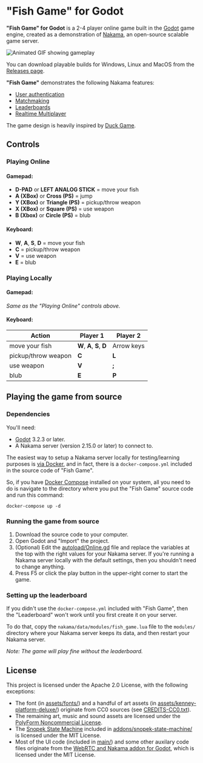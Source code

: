 "Fish Game" for Godot
=====================

**"Fish Game" for Godot** is a 2-4 player online game built in the
[Godot](https://godotengine.org/) game engine, created as a demonstration of
[Nakama](https://heroiclabs.com/), an open-source scalable game server.

![Animated GIF showing gameplay](assets/screenshots/gameplay.gif)

You can download playable builds for Windows, Linux and MacOS from the
[Releases page](https://github.com/heroiclabs/fishgame-godot/releases).

**"Fish Game"** demonstrates the following Nakama features:

- [User authentication](https://heroiclabs.com/docs/authentication/)
- [Matchmaking](https://heroiclabs.com/docs/gameplay-matchmaker/)
- [Leaderboards](https://heroiclabs.com/docs/gameplay-leaderboards/)
- [Realtime Multiplayer](https://heroiclabs.com/docs/gameplay-multiplayer-realtime/)

The game design is heavily inspired by [Duck Game](https://store.steampowered.com/app/312530/Duck_Game/).

Controls
--------

### Playing Online ###

#### Gamepad: ####

- **D-PAD** or **LEFT ANALOG STICK** = move your fish
- **A (XBox)** or **Cross (PS)** = jump
- **Y (XBox)** or **Triangle (PS)** = pickup/throw weapon
- **X (XBox)** or **Square (PS)** = use weapon
- **B (Xbox)** or **Circle (PS)** = blub

#### Keyboard: ####

- **W**, **A**, **S**, **D** = move your fish
- **C** = pickup/throw weapon
- **V** = use weapon
- **E** = blub

### Playing Locally ###

#### Gamepad: ####

*Same as the "Playing Online" controls above.*

#### Keyboard: ####

| Action               | Player 1                   | Player 2   |
| -------------------- | -------------------------- | ---------- |
| move your fish       | **W**, **A**, **S**, **D** | Arrow keys |
| pickup/throw weapon  | **C**                      | **L**      |
| use weapon           | **V**                      | **;**      |
| blub                 | **E**                      | **P**      |

Playing the game from source
----------------------------

### Dependencies ###

You'll need:

* [Godot](https://godotengine.org/download) 3.2.3 or later.
* A Nakama server (version 2.15.0 or later) to connect to.

The easiest way to setup a Nakama server locally for testing/learning purposes is [via Docker](https://heroiclabs.com/docs/install-docker-quickstart/), and in fact, there is a `docker-compose.yml` included in the source code of "Fish Game".

So, if you have [Docker Compose](https://docs.docker.com/compose/install/) installed on your system, all you need to do is navigate to the directory where you put the "Fish Game" source code and run this command:

```
docker-compose up -d
```

### Running the game from source ###

1. Download the source code to your computer.
2. Open Godot and "Import" the project.
3. (Optional) Edit the
[autoload/Online.gd](https://github.com/heroiclabs/fishgame-godot/blob/main/autoload/Online.gd)
file and replace the variables at the top with the right values for your Nakama server.
If you're running a Nakama server locally with the default settings, then you
shouldn't need to change anything.
4. Press F5 or click the play button in the upper-right corner to start the game.

### Setting up the leaderboard ###

If you didn't use the `docker-compose.yml` included with "Fish Game", then the "Leaderboard" won't work until you first create it on your server.

To do that, copy the `nakama/data/modules/fish_game.lua` file to the `modules/` directory where your Nakama server keeps its data, and then restart your Nakama server.

_Note: The game will play fine without the leaderboard._

License
-------

This project is licensed under the Apache 2.0 License, with the following exceptions: 

* The font (in [assets/fonts/](https://github.com/heroiclabs/fishgame-godot/blob/main/assets/fonts)) and a handful of art assets (in [assets/kenney-platform-deluxe/](https://github.com/heroiclabs/fishgame-godot/blob/main/assets/kenney-platform-deluxe)) originate from CC0 sources (see [CREDITS-CC0.txt](https://github.com/heroiclabs/fishgame-godot/blob/main/CREDITS-CC0.txt)).
* The remaining art, music and sound assets are licensed under the [PolyForm Noncommercial License](https://github.com/heroiclabs/fishgame-godot/blob/main/assets/LICENSE.txt).
* The [Snopek State Machine](https://gitlab.com/snopek-games/godot-state-machine) included in [addons/snopek-state-machine/](https://github.com/heroiclabs/fishgame-godot/tree/main/addons/snopek-state-machine) is licensed under the MIT License.
* Most of the UI code (included in [main/](https://github.com/heroiclabs/fishgame-godot/tree/main/main)) and some other auxilary code files originate from the [WebRTC and Nakama addon for Godot](https://gitlab.com/snopek-games/godot-nakama-webrtc), which is licensed under the MIT License.
